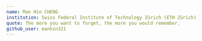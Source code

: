 ```yaml
---
name: Man Hin CHENG
institution: Swiss Federal Institute of Technology Zürich (ETH Zürich)
quote: The more you want to forget, the more you would remember.
github_user: manhin321
---
```

